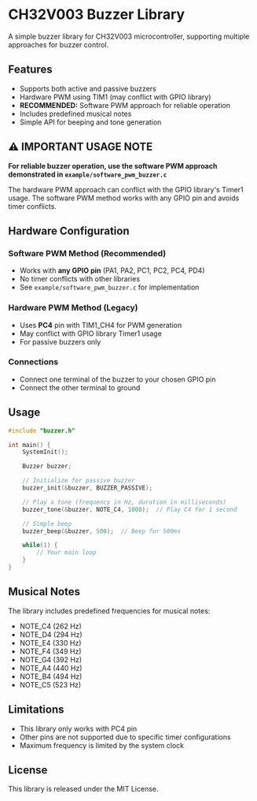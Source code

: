 # CH32V003 Buzzer Library

A simple buzzer library for CH32V003 microcontroller, supporting multiple approaches for buzzer control.

## Features

- Supports both active and passive buzzers
- Hardware PWM using TIM1 (may conflict with GPIO library)
- **RECOMMENDED:** Software PWM approach for reliable operation
- Includes predefined musical notes
- Simple API for beeping and tone generation

## ⚠️ IMPORTANT USAGE NOTE

**For reliable buzzer operation, use the software PWM approach demonstrated in `example/software_pwm_buzzer.c`**

The hardware PWM approach can conflict with the GPIO library's Timer1 usage. The software PWM method works with any GPIO pin and avoids timer conflicts.

## Hardware Configuration

### Software PWM Method (Recommended)
- Works with **any GPIO pin** (PA1, PA2, PC1, PC2, PC4, PD4)
- No timer conflicts with other libraries
- See `example/software_pwm_buzzer.c` for implementation

### Hardware PWM Method (Legacy)
- Uses **PC4** pin with TIM1_CH4 for PWM generation
- May conflict with GPIO library Timer1 usage
- For passive buzzers only

### Connections
- Connect one terminal of the buzzer to your chosen GPIO pin
- Connect the other terminal to ground

## Usage

```c
#include "buzzer.h"

int main() {
    SystemInit();

    Buzzer buzzer;

    // Initialize for passive buzzer
    buzzer_init(&buzzer, BUZZER_PASSIVE);

    // Play a tone (frequency in Hz, duration in milliseconds)
    buzzer_tone(&buzzer, NOTE_C4, 1000);  // Play C4 for 1 second

    // Simple beep
    buzzer_beep(&buzzer, 500);  // Beep for 500ms

    while(1) {
        // Your main loop
    }
}
```

## Musical Notes

The library includes predefined frequencies for musical notes:
- NOTE_C4 (262 Hz)
- NOTE_D4 (294 Hz)
- NOTE_E4 (330 Hz)
- NOTE_F4 (349 Hz)
- NOTE_G4 (392 Hz)
- NOTE_A4 (440 Hz)
- NOTE_B4 (494 Hz)
- NOTE_C5 (523 Hz)

## Limitations

- This library only works with PC4 pin
- Other pins are not supported due to specific timer configurations
- Maximum frequency is limited by the system clock

## License

This library is released under the MIT License.

